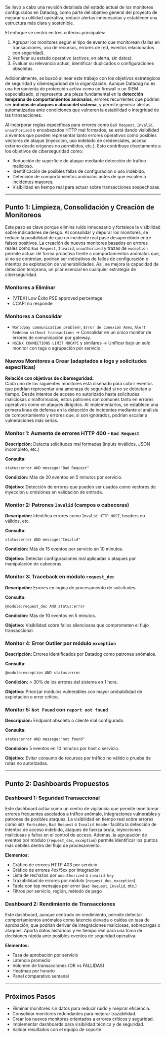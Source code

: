 Se llevó a cabo una revisión detallada del estado actual de los monitores configurados en Datadog, como parte del objetivo general del proyecto de mejorar su utilidad operativa, reducir alertas innecesarias y establecer una estructura más clara y sostenible.

El enfoque se centró en tres criterios principales:

1. Agrupar los monitores según el tipo de evento que monitorean (fallas en transacciones, uso de recursos, errores de red, eventos relacionados con seguridad).  
2. Verificar su estado operativo (activos, en alerta, sin datos).  
3. Evaluar su relevancia actual, identificar duplicados o configuraciones obsoletas.

Adicionalmente, se buscó alinear este trabajo con los objetivos estratégicos de seguridad y ciberseguridad de la organización. Aunque Datadog no es una herramienta de protección activa como un firewall o un SIEM especializado, sí representa una pieza fundamental en la **detección temprana de comportamientos anómalos**, errores recurrentes que podrían ser **indicios de ataques o abuso del sistema**, y permite generar alertas automatizadas ante condiciones que vulneren la estabilidad o integridad de las transacciones.

Al incorporar reglas específicas para errores como `Bad Request`, `Invalid`, `unauthorized` o encabezados HTTP mal formados, se está dando visibilidad a eventos que pueden representar tanto errores operativos como posibles vectores de ataque (inyección, uso indebido de credenciales, acceso externo desde orígenes no permitidos, etc.). Esto contribuye directamente a los objetivos de ciberseguridad como:

- Reducción de superficie de ataque mediante detección de tráfico malicioso.
- Identificación de posibles fallas de configuración o uso indebido.
- Detección de comportamientos anómalos antes de que escalen a incidentes mayores.
- Visibilidad en tiempo real para actuar sobre transacciones sospechosas.

---

## Punto 1: Limpieza, Consolidación y Creación de Monitoreos

Este paso es clave porque elimina ruido innecesario y fortalece la visibilidad sobre indicadores de riesgo. Al consolidar y depurar los monitores, se reduce la posibilidad de que un incidente real pase desapercibido entre falsos positivos. La creación de nuevos monitores basados en errores reales como `Bad Request`, `Invalid`, `unauthorized` y trazas de `exception` permite actuar de forma proactiva frente a comportamientos anómalos que, si no se controlan, podrían ser indicativos de fallos de configuración o intentos de explotación de vulnerabilidades. Así, se mejora la capacidad de detección temprana, un pilar esencial en cualquier estrategia de ciberseguridad.

### Monitores a Eliminar

- [VTEX] Low Éxito PSE approved percentage  
- CCAPI no responde  

### Monitores a Consolidar

- `Worldpay communication problem!`, `Error de conexión Amex`, `Alert Redeban without transactions` → Consolidar en un único monitor de errores de comunicación por gateway.  
- `NGINX CONNECTIONS LIMIT NOCAPI` y similares → Unificar bajo un solo monitor con tags o agrupación por servicio.  

### Nuevos Monitores a Crear (adaptados a logs y solicitudes específicas)

**Relación con objetivos de ciberseguridad:**  
Cada uno de los siguientes monitores está diseñado para cubrir eventos que podrían representar una amenaza de seguridad si no se detectan a tiempo. Desde intentos de acceso no autorizado hasta solicitudes maliciosas o malformadas, estos patrones son comunes tanto en errores operativos como en ataques dirigidos. Al implementarlos, se establece una primera línea de defensa en la detección de incidentes mediante el análisis de comportamiento y errores que, si son ignorados, podrían escalar a vulneraciones más serias.

### Monitor 1: Aumento de errores HTTP 400 - `Bad Request`

**Descripción:** Detecta solicitudes mal formadas (inputs inválidos, JSON incompleto, etc.)  

**Consulta:**  
```text
status:error AND message:"Bad Request"
```

**Condición:** Más de 20 eventos en 5 minutos por servicio.

**Objetivo:** Detección de errores que pueden ser usados como vectores de inyección u omisiones en validación de entrada.

### Monitor 2: Patrones `Invalid` (campos o cabeceras)

**Descripción:** Identifica errores como `Invalid HTTP_HOST`, headers no válidos, etc.

**Consulta:**  
```text
status:error AND message:"Invalid"
```

**Condición:** Más de 15 eventos por servicio en 10 minutos.

**Objetivo:** Detectar configuraciones mal aplicadas o ataques por manipulación de cabeceras.

### Monitor 3: Traceback en módulo `request_dec`

**Descripción:** Errores en lógica de procesamiento de solicitudes.

**Consulta:**  
```text
@module:request_dec AND status:error
```

**Condición:** Más de 10 eventos en 5 minutos.

**Objetivo:** Visibilidad sobre fallos silenciosos que comprometen el flujo transaccional.

### Monitor 4: Error Outlier por módulo `exception`

**Descripción:** Errores identificados por Datadog como patrones anómalos.

**Consulta:**  
```text
@module:exception AND status:error
```

**Condición:** > 30% de los errores del sistema en 1 hora.

**Objetivo:** Priorizar módulos vulnerables con mayor probabilidad de explotación o error crítico.

### Monitor 5: `Not Found` con `report not found`

**Descripción:** Endpoint obsoleto o cliente mal configurado.

**Consulta:**  
```text
status:error AND message:"not found"
```

**Condición:** 5 eventos en 10 minutos por host o servicio.

**Objetivo:** Evitar consumo de recursos por tráfico no válido o prueba de rutas no autorizadas.

---

## Punto 2: Dashboards Propuestos

### Dashboard 1: Seguridad Transaccional

Este dashboard actúa como un centro de vigilancia que permite monitorear errores frecuentes asociados a tráfico anómalo, integraciones vulnerables y patrones de posibles ataques. La visibilidad en tiempo real sobre errores como `403 Forbidden`, `Bad Request` o `Invalid Header` facilita la detección de intentos de acceso indebido, ataques de fuerza bruta, inyecciones maliciosas y fallos en el control de acceso. Además, la agrupación de eventos por módulo (`request_dec`, `exception`) permite identificar los puntos más débiles dentro del flujo de procesamiento.

**Elementos:**

- Gráfico de errores HTTP 403 por servicio
- Gráfico de errores 4xx/5xx por integración
- Lista de rechazos por `unauthorized` o `invalid key`
- Trazabilidad de errores por módulo (`request_dec`, `exception`)
- Tabla con top mensajes por error (`Bad Request`, `Invalid`, etc.)
- Filtros por servicio, región, método de pago

### Dashboard 2: Rendimiento de Transacciones

Este dashboard, aunque centrado en rendimiento, permite detectar comportamientos anómalos como latencia elevada o caídas en tasa de aprobación, que podrían derivar de integraciones maliciosas, sobrecargas o ataques. Aporta datos históricos y en tiempo real para una toma de decisiones rápida ante posibles eventos de seguridad operativa.

**Elementos:**

- Tasa de aprobación por servicio
- Latencia promedio
- Volumen de transacciones (OK vs FALLIDAS)
- Heatmap por horario
- Panel comparativo semanal

---

## Próximos Pasos

- Eliminar monitores sin datos para reducir ruido y mejorar eficiencia.
- Consolidar monitores redundantes para mejorar trazabilidad.
- Crear los nuevos monitores orientados a errores críticos y seguridad.
- Implementar dashboards para visibilidad técnica y de seguridad.
- Validar resultados con el equipo de soporte
